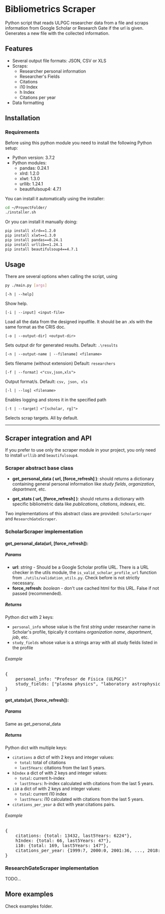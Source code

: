 # Bibliometrics Scraper

Python script that reads ULPGC researcher data from a file and scraps information from Google 
Scholar or Research Gate if the url is given. Generates a new file with the collected information. 

## Features

- Several output file formats: JSON, CSV or XLS
- Scraps:
    - Researcher personal information
    - Researcher's Fields
    - Citations
    - i10 Index
    - h Index
    - Citations per year
- Data formatting

## Installation

### Requirements

Before using this python module you need to install the following Python setup:
- Python version: 3.7.2
- Python modules:
    - pandas: 0.24.1
    - xlrd: 1.2.0
    - xlwt: 1.3.0
    - urllib: 1.24.1
    - beautifulsoup4: 4.7.1

You can install it automatically using the installer:

```bash
cd ~/ProyectFolder/
./installer.sh 
```

Or you can install it manually doing:

```bash
pip install xlrd==1.2.0
pip install xlwt==1.3.0
pip install pandas==0.24.1
pip install urllib==1.24.1
pip install beautifulsoup4==4.7.1
```

## Usage

There are several options when calling the script, using 

```bash
py ./main.py [args]
```

`[-h | --help]`

Show help.

`[-i | --input] <input-file>`

Load all the data from the designed inputfile. It should be an .xls with the same format as 
the CRIS doc.
 
`[-o | --output-dir] <output-dir>`

Sets output dir for generated results. Default: `.\results`

`[-n | --output-name | --filename] <filename>`

Sets filename (without extension) Default: `researchers`

`[-f | --format] <"csv,json,xls">`

Output format/s. Default: `csv, json, xls` 

`[-l | --log] <filename>`

Enables logging and stores it in the specified path

`[-t | --target] <"[scholar, rg]">`

Selects scrap targets. All by default.

---

## Scraper integration and API

If you prefer to use only the scraper module in your project, you only need 
to install `urllib` and `beautifulsoup4`.


### Scraper abstract base class

- **get_personal_data ( url,  [force_refresh] )**: should returns a dictionary containing 
general personal information like *study fields*, *organization*, *department*, etc.

- **get_stats ( url, [force_refresh] )**: should returns a dictionary with specific 
bibliometric data like *publications*, *citations*, *indexes*, etc.

Two implementations of this abstract class are provided: 
`ScholarScraper` and `ResearchGateScraper`. 

### ScholarScraper implementation

#### get_personal_data(url, [force_refresh]):
##### Params
* **url**: *string* - Should be a Google Scholar profile URL. There is a URL checker in the
utils module, the `is_valid_scholar_profile_url` function from 
`./utils/validation_utils.py`. Check before is not strictly necessary.
* **force_refresh**: *boolean* - don't use cached html for this URL. False if not passed (recommended). 

##### Returns

Python dict with 2 keys: 
- `personal_info` whose value is the first *string* under researcher name in Scholar's profile, 
tipically it contains *organization name*, *department*, *job*, etc.
- `study_fields` whose value is a strings array with all study fields listed in the profile

###### Example
<pre>{
    personal_info: "Profesor de Física (ULPGC)"
    study_fields: ["plasma physics", "laboratory astrophysics"] 
}</pre>

#### get_stats(url, [force_refresh]):
##### Params
Same as get_personal_data
##### Returns

Python dict with multiple keys: 
- `citations` a dict of with 2 keys and integer values:
    - `total`: total of citations
    - `last5Years`: citations from the last 5 years.
- `hIndex` a dict of with 2 keys and integer values:
    - `total`: current h-index
    - `last5Years`: h-index calculated with citations from the last 5 years.
- `i10` a dict of with 2 keys and integer values:
    - `total`: current i10 index
    - `last5Years`: i10 calculated with citations from the last 5 years.
- `citations_per_year` a dict with year:citations pairs.
###### Example
<pre>{
    citations: {total: 13432, last5Years: 6224"},
    hIndex: {total: 66, last5Years: 47"},
    i10: {total: 169, last5Years: 147"},
    citations_per_year: {1999:7, 2000:0, 2001:36, ..., 2018:1160, 2019:253}
}</pre>

### ResearchGateScraper implementation
TODO...


## More examples
Check examples folder.




